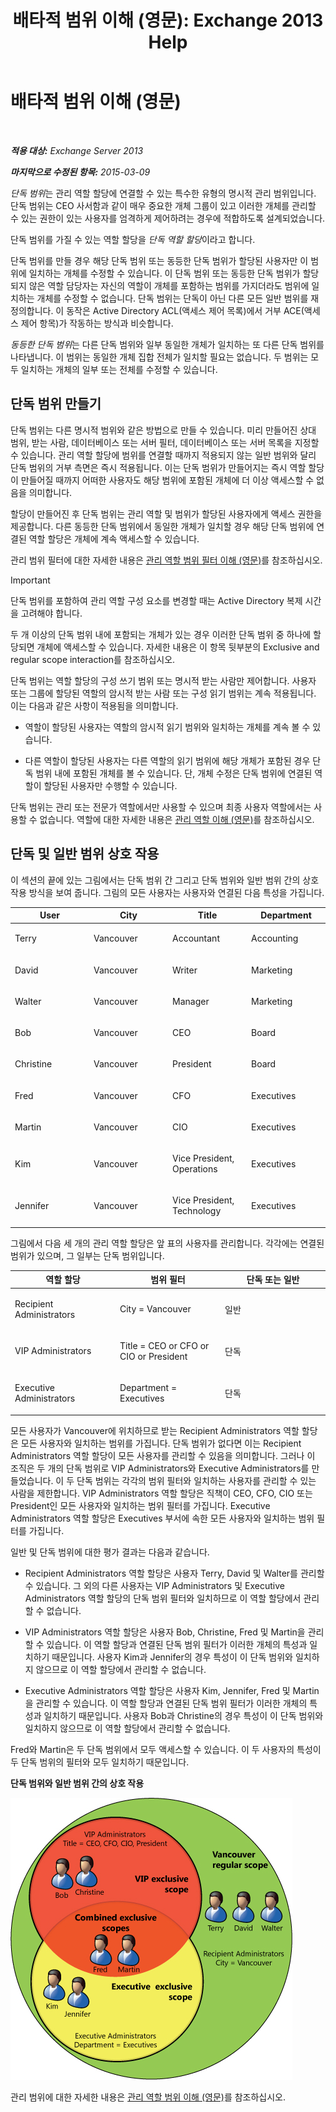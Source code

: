 ﻿---
title: '배타적 범위 이해 (영문): Exchange 2013 Help'
TOCTitle: 배타적 범위 이해 (영문)
ms:assetid: 32492622-3b01-4e3b-8288-ed39525eea75
ms:mtpsurl: https://technet.microsoft.com/ko-kr/library/Dd638110(v=EXCHG.150)
ms:contentKeyID: 50482797
ms.date: 05/22/2018
mtps_version: v=EXCHG.150
ms.translationtype: MT
---

# 배타적 범위 이해 (영문)

 

_**적용 대상:** Exchange Server 2013_

_**마지막으로 수정된 항목:** 2015-03-09_

*단독 범위*는 관리 역할 할당에 연결할 수 있는 특수한 유형의 명시적 관리 범위입니다. 단독 범위는 CEO 사서함과 같이 매우 중요한 개체 그룹이 있고 이러한 개체를 관리할 수 있는 권한이 있는 사용자를 엄격하게 제어하려는 경우에 적합하도록 설계되었습니다.

단독 범위를 가질 수 있는 역할 할당을 *단독 역할 할당*이라고 합니다.

단독 범위를 만들 경우 해당 단독 범위 또는 동등한 단독 범위가 할당된 사용자만 이 범위에 일치하는 개체를 수정할 수 있습니다. 이 단독 범위 또는 동등한 단독 범위가 할당되지 않은 역할 담당자는 자신의 역할이 개체를 포함하는 범위를 가지더라도 범위에 일치하는 개체를 수정할 수 없습니다. 단독 범위는 단독이 아닌 다른 모든 일반 범위를 재정의합니다. 이 동작은 Active Directory ACL(액세스 제어 목록)에서 거부 ACE(액세스 제어 항목)가 작동하는 방식과 비슷합니다.

*동등한 단독 범위*는 다른 단독 범위와 일부 동일한 개체가 일치하는 또 다른 단독 범위를 나타냅니다. 이 범위는 동일한 개체 집합 전체가 일치할 필요는 없습니다. 두 범위는 모두 일치하는 개체의 일부 또는 전체를 수정할 수 있습니다.

## 단독 범위 만들기

단독 범위는 다른 명시적 범위와 같은 방법으로 만들 수 있습니다. 미리 만들어진 상대 범위, 받는 사람, 데이터베이스 또는 서버 필터, 데이터베이스 또는 서버 목록을 지정할 수 있습니다. 관리 역할 할당에 범위를 연결할 때까지 적용되지 않는 일반 범위와 달리 단독 범위의 거부 측면은 즉시 적용됩니다. 이는 단독 범위가 만들어지는 즉시 역할 할당이 만들어질 때까지 어떠한 사용자도 해당 범위에 포함된 개체에 더 이상 액세스할 수 없음을 의미합니다.

할당이 만들어진 후 단독 범위는 관리 역할 및 범위가 할당된 사용자에게 액세스 권한을 제공합니다. 다른 동등한 단독 범위에서 동일한 개체가 일치할 경우 해당 단독 범위에 연결된 역할 할당은 개체에 계속 액세스할 수 있습니다.

관리 범위 필터에 대한 자세한 내용은 [관리 역할 범위 필터 이해 (영문)](understanding-management-role-scope-filters-exchange-2013-help.md)를 참조하십시오.


> [!IMPORTANT]
> 단독 범위를 포함하여 관리 역할 구성 요소를 변경할 때는 Active Directory 복제 시간을 고려해야 합니다.



두 개 이상의 단독 범위 내에 포함되는 개체가 있는 경우 이러한 단독 범위 중 하나에 할당되면 개체에 액세스할 수 있습니다. 자세한 내용은 이 항목 뒷부분의 Exclusive and regular scope interaction를 참조하십시오.

단독 범위는 역할 할당의 구성 쓰기 범위 또는 명시적 받는 사람만 제어합니다. 사용자 또는 그룹에 할당된 역할의 암시적 받는 사람 또는 구성 읽기 범위는 계속 적용됩니다. 이는 다음과 같은 사항이 적용됨을 의미합니다.

  - 역할이 할당된 사용자는 역할의 암시적 읽기 범위와 일치하는 개체를 계속 볼 수 있습니다.

  - 다른 역할이 할당된 사용자는 다른 역할의 읽기 범위에 해당 개체가 포함된 경우 단독 범위 내에 포함된 개체를 볼 수 있습니다. 단, 개체 수정은 단독 범위에 연결된 역할이 할당된 사용자만 수행할 수 있습니다.

단독 범위는 관리 또는 전문가 역할에서만 사용할 수 있으며 최종 사용자 역할에서는 사용할 수 없습니다. 역할에 대한 자세한 내용은 [관리 역할 이해 (영문)](understanding-management-roles-exchange-2013-help.md)를 참조하십시오.

## 단독 및 일반 범위 상호 작용

이 섹션의 끝에 있는 그림에서는 단독 범위 간 그리고 단독 범위와 일반 범위 간의 상호 작용 방식을 보여 줍니다. 그림의 모든 사용자는 사용자와 연결된 다음 특성을 가집니다.


<table>
<colgroup>
<col style="width: 25%" />
<col style="width: 25%" />
<col style="width: 25%" />
<col style="width: 25%" />
</colgroup>
<thead>
<tr class="header">
<th>User</th>
<th>City</th>
<th>Title</th>
<th>Department</th>
</tr>
</thead>
<tbody>
<tr class="odd">
<td><p>Terry</p></td>
<td><p>Vancouver</p></td>
<td><p>Accountant</p></td>
<td><p>Accounting</p></td>
</tr>
<tr class="even">
<td><p>David</p></td>
<td><p>Vancouver</p></td>
<td><p>Writer</p></td>
<td><p>Marketing</p></td>
</tr>
<tr class="odd">
<td><p>Walter</p></td>
<td><p>Vancouver</p></td>
<td><p>Manager</p></td>
<td><p>Marketing</p></td>
</tr>
<tr class="even">
<td><p>Bob</p></td>
<td><p>Vancouver</p></td>
<td><p>CEO</p></td>
<td><p>Board</p></td>
</tr>
<tr class="odd">
<td><p>Christine</p></td>
<td><p>Vancouver</p></td>
<td><p>President</p></td>
<td><p>Board</p></td>
</tr>
<tr class="even">
<td><p>Fred</p></td>
<td><p>Vancouver</p></td>
<td><p>CFO</p></td>
<td><p>Executives</p></td>
</tr>
<tr class="odd">
<td><p>Martin</p></td>
<td><p>Vancouver</p></td>
<td><p>CIO</p></td>
<td><p>Executives</p></td>
</tr>
<tr class="even">
<td><p>Kim</p></td>
<td><p>Vancouver</p></td>
<td><p>Vice President, Operations</p></td>
<td><p>Executives</p></td>
</tr>
<tr class="odd">
<td><p>Jennifer</p></td>
<td><p>Vancouver</p></td>
<td><p>Vice President, Technology</p></td>
<td><p>Executives</p></td>
</tr>
</tbody>
</table>


그림에서 다음 세 개의 관리 역할 할당은 앞 표의 사용자를 관리합니다. 각각에는 연결된 범위가 있으며, 그 일부는 단독 범위입니다.


<table>
<colgroup>
<col style="width: 33%" />
<col style="width: 33%" />
<col style="width: 33%" />
</colgroup>
<thead>
<tr class="header">
<th>역할 할당</th>
<th>범위 필터</th>
<th>단독 또는 일반</th>
</tr>
</thead>
<tbody>
<tr class="odd">
<td><p>Recipient Administrators</p></td>
<td><p>City = Vancouver</p></td>
<td><p>일반</p></td>
</tr>
<tr class="even">
<td><p>VIP Administrators</p></td>
<td><p>Title = CEO or CFO or CIO or President</p></td>
<td><p>단독</p></td>
</tr>
<tr class="odd">
<td><p>Executive Administrators</p></td>
<td><p>Department = Executives</p></td>
<td><p>단독</p></td>
</tr>
</tbody>
</table>


모든 사용자가 Vancouver에 위치하므로 받는 Recipient Administrators 역할 할당은 모든 사용자와 일치하는 범위를 가집니다. 단독 범위가 없다면 이는 Recipient Administrators 역할 할당이 모든 사용자를 관리할 수 있음을 의미합니다. 그러나 이 조직은 두 개의 단독 범위로 VIP Administrators와 Executive Administrators를 만들었습니다. 이 두 단독 범위는 각각의 범위 필터와 일치하는 사용자를 관리할 수 있는 사람을 제한합니다. VIP Administrators 역할 할당은 직책이 CEO, CFO, CIO 또는 President인 모든 사용자와 일치하는 범위 필터를 가집니다. Executive Administrators 역할 할당은 Executives 부서에 속한 모든 사용자와 일치하는 범위 필터를 가집니다.

일반 및 단독 범위에 대한 평가 결과는 다음과 같습니다.

  - Recipient Administrators 역할 할당은 사용자 Terry, David 및 Walter를 관리할 수 있습니다. 그 외의 다른 사용자는 VIP Administrators 및 Executive Administrators 역할 할당의 단독 범위 필터와 일치하므로 이 역할 할당에서 관리할 수 없습니다.

  - VIP Administrators 역할 할당은 사용자 Bob, Christine, Fred 및 Martin을 관리할 수 있습니다. 이 역할 할당과 연결된 단독 범위 필터가 이러한 개체의 특성과 일치하기 때문입니다. 사용자 Kim과 Jennifer의 경우 특성이 이 단독 범위와 일치하지 않으므로 이 역할 할당에서 관리할 수 없습니다.

  - Executive Administrators 역할 할당은 사용자 Kim, Jennifer, Fred 및 Martin을 관리할 수 있습니다. 이 역할 할당과 연결된 단독 범위 필터가 이러한 개체의 특성과 일치하기 때문입니다. 사용자 Bob과 Christine의 경우 특성이 이 단독 범위와 일치하지 않으므로 이 역할 할당에서 관리할 수 없습니다.

Fred와 Martin은 두 단독 범위에서 모두 액세스할 수 있습니다. 이 두 사용자의 특성이 두 단독 범위의 필터와 모두 일치하기 때문입니다.

**단독 범위와 일반 범위 간의 상호 작용**

![단독 및 일반 범위 상호 작용](images/Dd638110.0aa26d1d-1fa6-44d8-802d-83d75cd2624c(EXCHG.150).jpg "단독 및 일반 범위 상호 작용")

관리 범위에 대한 자세한 내용은 [관리 역할 범위 이해 (영문)](understanding-management-role-scopes-exchange-2013-help.md)를 참조하십시오.

